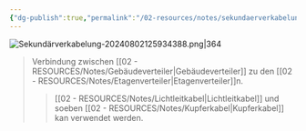 ```yaml
---
{"dg-publish":true,"permalink":"/02-resources/notes/sekundaerverkabelung/","tags":["netzwerk/kabel","GFN/LF03"],"noteIcon":"","updated":"2024-08-16T18:33:56.000+02:00"}
---
```


![Sekundärverkabelung-20240802125934388.png|364](/img/user/02%20-%20RESOURCES/Files/IMG/Sekund%C3%A4rverkabelung-20240802125934388.png)
>Verbindung zwischen [[02 - RESOURCES/Notes/Gebäudeverteiler\|Gebäudeverteiler]] zu den [[02 - RESOURCES/Notes/Etagenverteiler\|Etagenverteiler]]n.
>>[[02 - RESOURCES/Notes/Lichtleitkabel\|Lichtleitkabel]] und soeben [[02 - RESOURCES/Notes/Kupferkabel\|Kupferkabel]] kan verwendet werden.